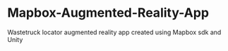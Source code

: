 # Mapbox-Augmented-Reality-App
Wastetruck locator augmented reality app created using Mapbox sdk and Unity  
